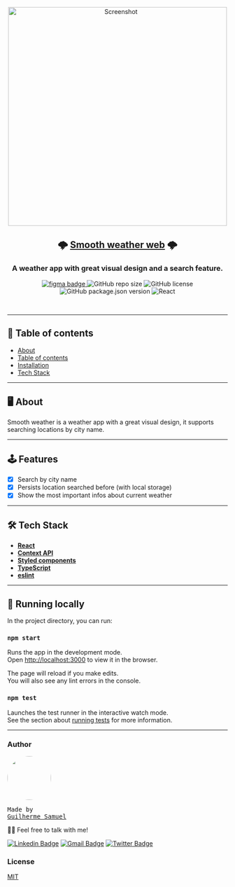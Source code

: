 <p align="center">
  <img height="500px" src="https://i.ibb.co/hY75xDZ/Screen-Shot-2021-01-01-at-14-07-34.png" alt="Screenshot" />
</p>
<h2 align="center">
  🌩 <a href="https:/gsdeveloper.github.io/smooth-weather-web">Smooth weather web</a> 🌩
</h2>
<h3 align="center">
  A weather app with great visual design and a search feature.
</h3>

<p align="center">
<a href="https://www.figma.com/file/YzzlW51e13vcWv4gMBpnyG/Weather-Forecast-App-Community?node-id=0%3A1">
<img alt="figma badge" src="https://img.shields.io/badge/Figma%20prototype%20-Figma-%2304D361" >
</a>
<img alt="GitHub repo size" src="https://img.shields.io/github/repo-size/gsdeveloper/smooth-weather-web">
<img alt="GitHub license" src="https://img.shields.io/github/license/gsdeveloper/smooth-weather-web">
<img alt="GitHub package.json version" src="https://img.shields.io/github/package-json/v/gsdeveloper/smooth-weather-web">
<img alt="React" src="https://img.shields.io/badge/React-JS-blue">
</p>

<br>

---

## 📌 Table of contents

<!--ts-->

- [About](#About)
- [Table of contents](#tabela-de-conteudo)
- [Installation](#instalacao)
- [Tech Stack](#Tech-Stack)
<!--te-->

---

## 🖥 About

Smooth weather is a weather app with a great visual design, it supports searching locations by city name. 

---

## 🕹 Features

- [x] Search by city name
- [x] Persists location searched before (with local storage)
- [x] Show the most important infos about current weather

---

## 🛠 Tech Stack

- **[React](https://github.com/facebook/react)**
- **[Context API](https://reactjs.org/docs/context.html)**
- **[Styled components](https://styled-components.com/)**
- **[TypeScript](https://github.com/microsoft/TypeScript)**
- **[eslint](https://github.com/eslint/eslint)**

---

## 🚀 Running locally

In the project directory, you can run:

### `npm start`

Runs the app in the development mode.\
Open [http://localhost:3000](http://localhost:3000) to view it in the browser.

The page will reload if you make edits.\
You will also see any lint errors in the console.

### `npm test`

Launches the test runner in the interactive watch mode.\
See the section about [running tests](https://facebook.github.io/create-react-app/docs/running-tests) for more information.

---

### Author

<a href="gsdeveloper.github.io">
 <img style="border-radius: 50%;" src="https://avatars2.githubusercontent.com/u/49620737?s=460&u=affe940c45f9f14f3d456561e49e34d64e5b2078&v=4" width="100px;" alt=""/>
 <br />
</a>
<pre>Made by 
<a href="gsdeveloper.github.io">Guilherme Samuel</a></pre>

👋🏽 Feel free to talk with me!

[![Linkedin Badge](https://img.shields.io/badge/-Guilherme%20Samuel-blue?style=flat-square&logo=Linkedin&logoColor=white&link=https://www.linkedin.com/in/guilherme-samuel-2aa7aa19b/)](https://www.linkedin.com/in/guilherme-samuel-2aa7aa19b/)
[![Gmail Badge](https://img.shields.io/badge/-gsdevelopercontact@gmail.com-c14438?style=flat-square&logo=Gmail&logoColor=white&link=mailto:tgmarinho@gmail.com)](mailto:gsdevelopercontact@gmail.com)
[![Twitter Badge](https://img.shields.io/badge/-gsdeveloper-1ca0f1?style=flat-square&labelColor=1ca0f1&logo=twitter&logoColor=white&link=https://twitter.com/gsdeveloper)](https://twitter.com/gsdeveloper_)

### License

[MIT](https://github.com/gsdeveloper/betteraim/blob/master/README.md)
